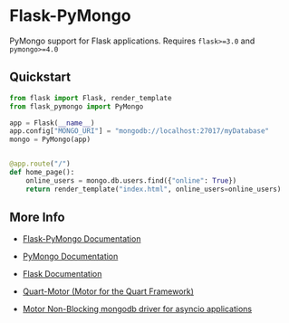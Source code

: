 # Flask-PyMongo

PyMongo support for Flask applications. Requires `flask>=3.0` and `pymongo>=4.0`

## Quickstart

```python
from flask import Flask, render_template
from flask_pymongo import PyMongo

app = Flask(__name__)
app.config["MONGO_URI"] = "mongodb://localhost:27017/myDatabase"
mongo = PyMongo(app)


@app.route("/")
def home_page():
    online_users = mongo.db.users.find({"online": True})
    return render_template("index.html", online_users=online_users)
```

## More Info

- [Flask-PyMongo Documentation](https://flask-pymongo.readthedocs.org/)

- [PyMongo Documentation](https://pymongo.readthedocs.io/en/stable/)

- [Flask Documentation](https://flask.palletsprojects.com/)

- [Quart-Motor (Motor for the Quart Framework)](https://github.com/marirs/quart-motor)

- [Motor Non-Blocking mongodb driver for asyncio applications](https://github.com/mongodb/motor)
